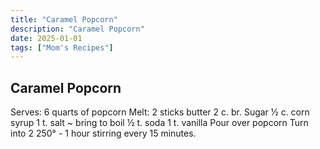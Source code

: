 ```yaml
---
title: "Caramel Popcorn"
description: "Caramel Popcorn"
date: 2025-01-01
tags: ["Mom's Recipes"]
---
```


## Caramel Popcorn
Serves:  6 quarts of popcorn
Melt:                2 sticks butter
              2 c. br. Sugar
              ½ c. corn syrup
              1 t. salt
                            ~ bring to boil
              ½ t. soda
              1 t. vanilla
Pour over popcorn
Turn into 2
250° - 1 hour stirring every 15 minutes. 
 

